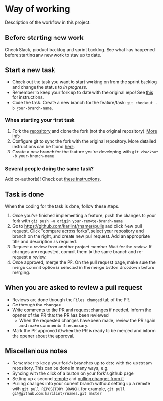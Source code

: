 # Way of working 

Description of the workflow in this project.

## Before starting new work

Check Slack, product backlog and sprint backlog. See what has happened before starting any new work to stay up to date.

## Start a new task

* Check out the task you want to start working on from the sprint backlog and change the status to *in progress*.
* Remember to keep your fork up to date with the original repo! See [this](https://docs.github.com/en/github/collaborating-with-pull-requests/working-with-forks/syncing-a-fork) for instructions.
* Code the task. Create a new branch for the feature/task: `git checkout -b your-branch-name`.

### When starting your first task

1. Fork the [repository](https://github.com/karilint/rnames) and clone the fork (not the original repository). [More info](https://docs.github.com/en/get-started/quickstart/fork-a-repo#cloning-your-forked-repository)
2. Configure git to sync the fork with the original repository. More detailed instructions can be found [here](https://docs.github.com/en/github/collaborating-with-pull-requests/working-with-forks/syncing-a-fork).
3. Create a new branch for the feature you're developing with `git checkout -b your-branch-name`

### Several people doing the same task?

Add co-author(s)! Check out [these instructions](https://docs.github.com/en/github/committing-changes-to-your-project/creating-and-editing-commits/creating-a-commit-with-multiple-authors).

## Task is done

When the coding for the task is done, follow these steps.
1. Once you've finished implementing a feature, push the changes to your fork with `git push -u origin your-remote-branch-name`
2. Go to https://github.com/karilint/rnames/pulls and click New pull request. Click "compare across forks", select your repository and branch on the right, and create new pull request. Add an appropriate title and description as required.
3. Request a review from another project member. Wait for the review. If changes are requested, commit them to the same branch and re-request a review.
4. Once approved, merge the PR. On the pull request page, make sure the merge commit option is selected in the merge button dropdown before merging.

## When you are asked to review a pull request
* Reviews are done through the `Files changed` tab of the PR.
* Go through the changes.
* Write comments to the PR and request changes if needed. Inform the opener of the PR that the PR has been reviewed.
  * When the requested changes have been made, review the PR again and make comments if necessary.
* Mark the PR approved if/when the PR is ready to be merged and inform the opener about the approval.

## Miscellanious notes
* Remember to keep your fork's branches up to date with the upstream repository. This can be done in many ways, e.g.
* Syncing with the click of a button on your fork's github page
* Setting up a second [remote](https://docs.github.com/en/github/collaborating-with-pull-requests/working-with-forks/configuring-a-remote-for-a-fork) and [pulling changes from it](https://docs.github.com/en/github/collaborating-with-pull-requests/working-with-forks/syncing-a-fork)
* Pulling changes into your current branch without setting up a remote with `git pull REPOSITORY BRANCH`, for example, `git pull git@github.com:karilint/rnames.git master`
